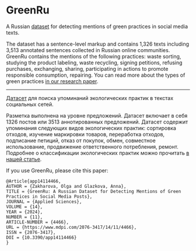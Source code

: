 # GreenRu
A Russian <a href="https://www.mdpi.com/2076-3417/14/11/4466">dataset</a> for detecting mentions of green practices in social media texts. 

The dataset has a sentence-level markup and contains 1,326 texts including 3,513 annotated sentences collected in Russian online communities. GreenRu contains the mentions of the following practices: waste sorting, studying the product labeling, waste recycling, signing petitions, refusing purchases, exchanging, sharing, participating in actions to promote responsible consumption, repairing. You can read more about the types of green practices <a href="https://changing-sp.com/ojs/index.php/csp/article/view/319/208">in our research paper</a>.

---

<a href="https://www.mdpi.com/2076-3417/14/11/4466">Датасет</a> для поиска упоминаний экологических практик в текстах социальных сетей. 

Разметка выполнена на уровне предложений. Датасет включает в себя 1326 постов или 3513 аннотированных предложений. Датасет содержит упоминания следующих видов экологических практик: сортировка отходов, изучение маркировки товаров, переработка отходов, подписание петиций, отказ от покупок, обмен, совместное использование, продвижение ответственного потребления, ремонт. Подробнее о классификации экологических практик можно прочитать <a href="https://changing-sp.com/ojs/index.php/csp/article/view/319/208">в нашей статье</a>.

If you use GreenRu, please cite this paper:
```
@Article{app14114466,
AUTHOR = {Zakharova, Olga and Glazkova, Anna},
TITLE = {GreenRu: A Russian Dataset for Detecting Mentions of Green Practices in Social Media Posts},
JOURNAL = {Applied Sciences},
VOLUME = {14},
YEAR = {2024},
NUMBER = {11},
ARTICLE-NUMBER = {4466},
URL = {https://www.mdpi.com/2076-3417/14/11/4466},
ISSN = {2076-3417},
DOI = {10.3390/app14114466}
}
```

